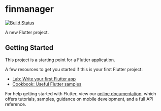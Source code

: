 # finmanager

[![Build Status](https://dev.azure.com/ameypsunu2017/FinanceManager/_apis/build/status/ameysunu.finmanager?branchName=master)](https://dev.azure.com/ameypsunu2017/FinanceManager/_build/latest?definitionId=15&branchName=master)


A new Flutter project.

## Getting Started

This project is a starting point for a Flutter application.

A few resources to get you started if this is your first Flutter project:

- [Lab: Write your first Flutter app](https://flutter.dev/docs/get-started/codelab)
- [Cookbook: Useful Flutter samples](https://flutter.dev/docs/cookbook)

For help getting started with Flutter, view our
[online documentation](https://flutter.dev/docs), which offers tutorials,
samples, guidance on mobile development, and a full API reference.
